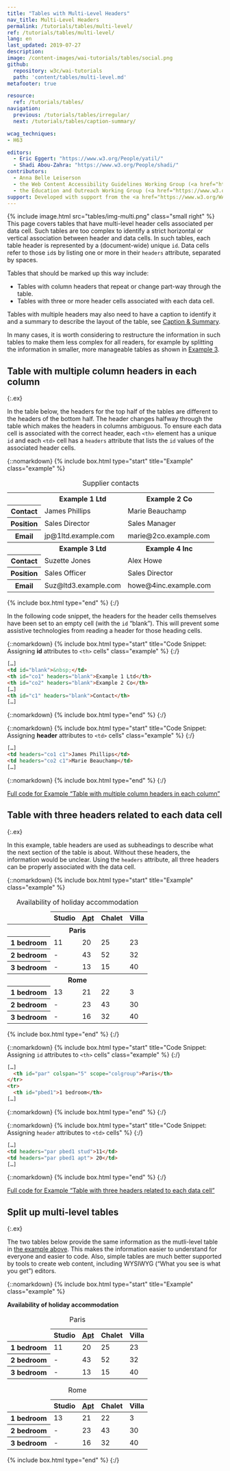 ```yaml
---
title: "Tables with Multi-Level Headers"
nav_title: Multi-Level Headers
permalink: /tutorials/tables/multi-level/
ref: /tutorials/tables/multi-level/
lang: en
last_updated: 2019-07-27
description:
image: /content-images/wai-tutorials/tables/social.png
github:
  repository: w3c/wai-tutorials
  path: 'content/tables/multi-level.md'
metafooter: true

resource:
  ref: /tutorials/tables/
navigation:
  previous: /tutorials/tables/irregular/
  next: /tutorials/tables/caption-summary/

wcag_techniques:
- H63

editors:
  - Eric Eggert: "https://www.w3.org/People/yatil/"
  - Shadi Abou-Zahra: "https://www.w3.org/People/shadi/"
contributors:
  - Anna Belle Leiserson
  - the Web Content Accessibility Guidelines Working Group (<a href="https://www.w3.org/WAI/GL/">WCAG WG</a>)
  - the Education and Outreach Working Group (<a href="https://www.w3.org/WAI/EO/">EOWG</a>)
support: Developed with support from the <a href="https://www.w3.org/WAI/ACT/">WAI-ACT project</a>, co-funded by the <strong>European Commission <abbr title="Information Society Technologies">IST</abbr> Programme</strong>.
---
```


{% include image.html src="tables/img-multi.png" class="small right" %} This page covers tables that have multi-level header cells associated per data cell. Such tables are too complex to identify a strict horizontal or vertical association between header and data cells. In such tables, each table header is represented by a (document-wide) unique `id`. Data cells refer to those `id`s by listing one or more in their `headers` attribute, separated by spaces.

Tables that should be marked up this way include:

- Tables with column headers that repeat or change part-way through the table.
- Tables with three or more header cells associated with each data cell.

Tables with multiple headers may also need to have a caption to identify it and a summary to describe the layout of the table, see [Caption & Summary](/tutorials/tables/caption-summary/).

In many cases, it is worth considering to restructure the information in such tables to make them less complex for all readers, for example by splitting the information in smaller, more manageable tables as shown in [Example 3](#split-up-multi-level-tables).

## Table with multiple column headers in each column
{:.ex}

In the table below, the headers for the top half of the tables are different to the headers of the bottom half. The header changes halfway through the table which makes the headers in columns ambiguous. To ensure each data cell is associated with the correct header, each `<th>` element has a unique `id` and each `<td>` cell has a `headers` attribute that lists the `id` values of the associated header cells.

{::nomarkdown}
{% include box.html type="start" title="Example" class="example" %}

<table>
  <caption>
    Supplier contacts
  </caption>
  <tr>
    <th id="blank">&nbsp;</th>
    <th id="co1" headers="blank">Example 1 Ltd</th>
    <th id="co2" headers="blank">Example 2 Co</th>
  </tr>
  <tr>
    <th id="c1" headers="blank">Contact</th>
    <td headers="co1 c1">James Phillips</td>
    <td headers="co2 c1">Marie Beauchamp</td>
  </tr>
  <tr>
    <th id="p1"  headers="blank">Position</th>
    <td headers="co1 p1">Sales Director</td>
    <td headers="co2 p1">Sales Manager</td>
  </tr>
  <tr>
    <th id="e1"  headers="blank">Email</th>
    <td headers="co1 e1">jp@1ltd.example.com</td>
    <td headers="co2 e1">marie@2co.example.com</td>
  </tr>
  <tr>
    <th>&nbsp;</th>
    <th id="co3" headers="blank">Example 3 Ltd</th>
    <th id="co4" headers="blank">Example 4 Inc</th>
  </tr>
  <tr>
    <th id="c2"  headers="blank">Contact</th>
    <td headers="co3 c2">Suzette Jones</td>
    <td headers="co4 c2">Alex Howe</td>
  </tr>
  <tr>
    <th id="p2" headers="blank">Position</th>
    <td headers="co3 p2">Sales Officer</td>
    <td headers="co4 p2">Sales Director</td>
  </tr>
  <tr>
    <th id="e2" headers="blank">Email</th>
    <td headers="co3 e2">Suz@ltd3.example.com</td>
    <td headers="co4 e2">howe@4inc.example.com</td>
  </tr>
</table>

{% include box.html type="end" %}
{:/}

In the following code snippet, the headers for the header cells themselves have been set to an empty cell (with the `id` “blank”). This will prevent some assistive technologies from reading a header for those heading cells.

{::nomarkdown}
{% include box.html type="start" title="Code Snippet: Assigning <strong>id</strong> attributes to <code>&lt;th></code> cells" class="example" %}
{:/}

~~~ html
[…]
<td id="blank">&nbsp;</td>
<th id="co1" headers="blank">Example 1 Ltd</th>
<th id="co2" headers="blank">Example 2 Co</th>
[…]
<th id="c1" headers="blank">Contact</th>
[…]
~~~

{::nomarkdown}
{% include box.html type="end" %}
{:/}


{::nomarkdown}
{% include box.html type="start" title="Code Snippet: Assigning <strong>header</strong> attributes to <code>&lt;td></code> cells" class="example" %}
{:/}

~~~ html
[…]
<td headers="co1 c1">James Phillips</td>
<td headers="co2 c1">Marie Beauchamp</td>
[…]
~~~

{::nomarkdown}
{% include box.html type="end" %}
{:/}

[Full code for Example “Table with multiple column headers in each column”](/tutorials/tables/examples/multiplecolumnheaders/)

## Table with three headers related to each data cell
{:.ex}

In this example, table headers are used as subheadings to describe what the next section of the table is about. Without these headers, the information would be unclear. Using the `headers` attribute, all three headers can be properly associated with the data cell.

{::nomarkdown}
{% include box.html type="start" title="Example" class="example" %}

<table class="numbers" summary="Column one has the location and size of accommodation, other columns show the type and number of properties available">
<caption>
    Availability of holiday accommodation
</caption>
<thead>
    <tr>
        <td></td>
        <th id="stud" scope="col">
            Studio
        </th>
        <th id="apt" scope="col">
            <abbr title="Apartment">Apt</abbr>
        </th>
        <th id="chal" scope="col">
            Chalet
        </th>
        <th id="villa" scope="col">
            Villa
        </th>
    </tr>
</thead>
<tbody>
    <tr>
        <th id="par" class="span" colspan="5" scope="colgroup">
            Paris
        </th>
    </tr>
    <tr>
        <th headers="par" id="pbed1">
            1 bedroom
        </th>
        <td headers="par pbed1 stud">
            11
        </td>
        <td headers="par pbed1 apt">
            20
        </td>
        <td headers="par pbed1 chal">
            25
        </td>
        <td headers="par pbed1 villa">
            23
        </td>
    </tr>
    <tr>
        <th headers="par" id="pbed2">
            2 bedroom
        </th>
        <td headers="par pbed2 stud">
            -
        </td>
        <td headers="par pbed2 apt">
            43
        </td>
        <td headers="par pbed2 chal">
            52
        </td>
        <td headers="par pbed2 villa">
            32
        </td>
    </tr>
    <tr>
        <th headers="par" id="pbed3">
            3 bedroom
        </th>
        <td headers="par pbed3 stud">
            -
        </td>
        <td headers="par pbed3 apt">
            13
        </td>
        <td headers="par pbed3 chal">
            15
        </td>
        <td headers="par pbed3 villa">
            40
        </td>
    </tr>
    <tr>
        <th id="rome" class="span" colspan="5" scope="colgroup">
            Rome
        </th>
    </tr>
    <tr>
        <th id="rbed1" headers="rome">
            1 bedroom
        </th>
        <td headers="rome rbed1 stud">
            13
        </td>
        <td headers="rome rbed1 apt">
            21
        </td>
        <td headers="rome rbed1 chal">
            22
        </td>
        <td headers="rome rbed1 villa">
            3
        </td>
    </tr>
    <tr>
        <th id="rbed2" headers="rome">
            2 bedroom
        </th>
        <td headers="rome rbed2 stud">
            -
        </td>
        <td headers="rome rbed2 apt">
            23
        </td>
        <td headers="rome rbed2 chal">
            43
        </td>
        <td headers="rome rbed2 villa">
            30
        </td>
    </tr>
    <tr>
        <th id="rbed3" headers="rome">
            3 bedroom
        </th>
        <td headers="rome rbed3 stud">
            -
        </td>
        <td headers="rome rbed3 apt">
            16
        </td>
        <td headers="rome rbed3 chal">
            32
        </td>
        <td headers="rome rbed3 villa">
            40
        </td>
    </tr>
</tbody>
</table>

{% include box.html type="end" %}
{:/}

{::nomarkdown}
{% include box.html type="start" title="Code Snippet: Assigning <code>id</code> attributes to <code>&lt;th></code> cells" class="example" %}
{:/}

~~~ html
[…]
  <th id="par" colspan="5" scope="colgroup">Paris</th>
</tr>
<tr>
  <th id="pbed1">1 bedroom</th>
[…]
~~~

{::nomarkdown}
{% include box.html type="end" %}
{:/}

{::nomarkdown}
{% include box.html type="start" title="Code Snippet: Assigning <code>header</code> attributes to <code>&lt;td></code> cells" %}
{:/}

~~~ html
[…]
<td headers="par pbed1 stud">11</td>
<td headers="par pbed1 apt"> 20</td>
[…]
~~~

{::nomarkdown}
{% include box.html type="end" %}
{:/}

[Full code for Example “Table with three headers related to each data cell”](/tutorials/tables/examples/threeheaders/)

## Split up multi-level tables
{:.ex}

The two tables below provide the same information as the mutli-level table in [the example above](#table-with-three-headers-related-to-each-data-cell). This makes the information easier to understand for everyone and easier to code. Also, simple tables are much better supported by tools to create web content, including WYSIWYG (“What you see is what you get”) editors.

{::nomarkdown}
{% include box.html type="start" title="Example" class="example" %}
<p><strong>Availability of holiday accommodation</strong></p>
<table class="numbers" summary="Column one has the location and size of accommodation, other columns show the type and number of properties available">
<caption>
    Paris
</caption>
<thead>
    <tr>
        <td></td>
        <th scope="col">
            Studio
        </th>
        <th scope="col">
            <abbr title="Apartment">Apt</abbr>
        </th>
        <th scope="col">
            Chalet
        </th>
        <th scope="col">
            Villa
        </th>
    </tr>
</thead>
<tbody>
    <tr>
        <th scope="row">
            1 bedroom
        </th>
        <td>
            11
        </td>
        <td>
            20
        </td>
        <td>
            25
        </td>
        <td>
            23
        </td>
    </tr>
    <tr>
        <th scope="row">
            2 bedroom
        </th>
        <td>
            -
        </td>
        <td>
            43
        </td>
        <td>
            52
        </td>
        <td>
            32
        </td>
    </tr>
    <tr>
        <th scope="row">
            3 bedroom
        </th>
        <td>
            -
        </td>
        <td>
            13
        </td>
        <td>
            15
        </td>
        <td>
            40
        </td>
    </tr>
  </tbody>
</table>
<table  class="numbers" style="margin-top:1em;">
<caption>
    Rome
</caption>
<thead>
    <tr>
        <td></td>
        <th scope="col">
            Studio
        </th>
        <th scope="col">
            <abbr title="Apartment">Apt</abbr>
        </th>
        <th scope="col">
            Chalet
        </th>
        <th scope="col">
            Villa
        </th>
    </tr>
</thead>
<tbody>
    <tr>
        <th id="rbed1">
            1 bedroom
        </th>
        <td>
            13
        </td>
        <td>
            21
        </td>
        <td>
            22
        </td>
        <td>
            3
        </td>
    </tr>
    <tr>
        <th id="rbed2">
            2 bedroom
        </th>
        <td>
            -
        </td>
        <td>
            23
        </td>
        <td>
            43
        </td>
        <td>
            30
        </td>
    </tr>
    <tr>
        <th id="rbed3">
            3 bedroom
        </th>
        <td>
            -
        </td>
        <td>
            16
        </td>
        <td>
            32
        </td>
        <td>
            40
        </td>
    </tr>
</tbody>
</table>

{% include box.html type="end" %}
{:/}
